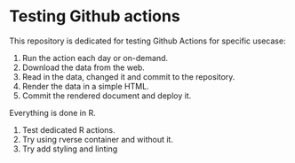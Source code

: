 # Testing Github actions

This repository is dedicated for testing Github Actions for specific usecase:

1. Run the action each day or on-demand.
2. Download the data from the web.
3. Read in the data, changed it and commit to the repository.
4. Render the data in a simple HTML. 
5. Commit the rendered document and deploy it.

Everything is done in R. 

1. Test dedicated R actions. 
2. Try using rverse container and without it.
3. Try add styling and linting
